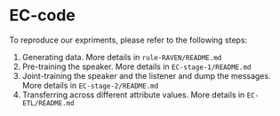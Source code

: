 # EC-code

To reproduce our expriments, please refer to the following steps:

1. Generating data. More details in `rule-RAVEN/README.md`
2. Pre-training the speaker. More details in `EC-stage-1/README.md`
3. Joint-training the speaker and the listener and dump the messages. More details in `EC-stage-2/README.md`
4. Transferring across different attribute values. More details in `EC-ETL/README.md`